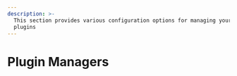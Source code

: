 ```yaml
---
description: >-
  This section provides various configuration options for managing your Vim
  plugins
---
```


# Plugin Managers

